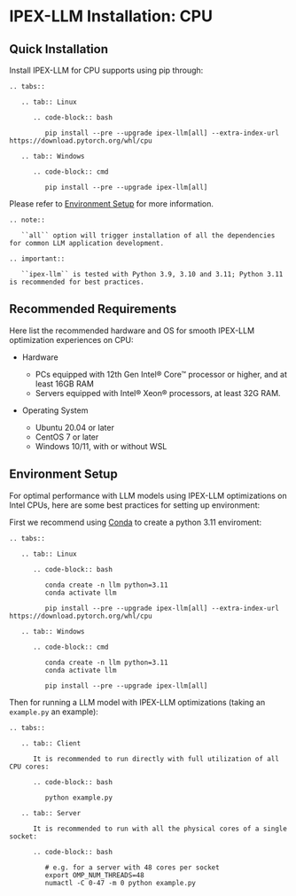 # IPEX-LLM Installation: CPU

## Quick Installation

Install IPEX-LLM for CPU supports using pip through:

```eval_rst	
.. tabs::

   .. tab:: Linux

      .. code-block:: bash

         pip install --pre --upgrade ipex-llm[all] --extra-index-url https://download.pytorch.org/whl/cpu

   .. tab:: Windows

      .. code-block:: cmd

         pip install --pre --upgrade ipex-llm[all]
```

Please refer to [Environment Setup](#environment-setup) for more information.

```eval_rst
.. note::

   ``all`` option will trigger installation of all the dependencies for common LLM application development.

.. important::

   ``ipex-llm`` is tested with Python 3.9, 3.10 and 3.11; Python 3.11 is recommended for best practices.
```

## Recommended Requirements

Here list the recommended hardware and OS for smooth IPEX-LLM optimization experiences on CPU:

* Hardware

  * PCs equipped with 12th Gen Intel® Core™ processor or higher, and at least 16GB RAM
  * Servers equipped with Intel® Xeon® processors, at least 32G RAM.

* Operating System

  * Ubuntu 20.04 or later
  * CentOS 7 or later
  * Windows 10/11, with or without WSL

## Environment Setup

For optimal performance with LLM models using IPEX-LLM optimizations on Intel CPUs, here are some best practices for setting up environment:

First we recommend using [Conda](https://docs.conda.io/en/latest/miniconda.html) to create a python 3.11 enviroment:

```eval_rst	
.. tabs::

   .. tab:: Linux

      .. code-block:: bash

         conda create -n llm python=3.11
         conda activate llm

         pip install --pre --upgrade ipex-llm[all] --extra-index-url https://download.pytorch.org/whl/cpu

   .. tab:: Windows

      .. code-block:: cmd

         conda create -n llm python=3.11
         conda activate llm

         pip install --pre --upgrade ipex-llm[all]
```

Then for running a LLM model with IPEX-LLM optimizations (taking an `example.py` an example):

```eval_rst	
.. tabs::

   .. tab:: Client

      It is recommended to run directly with full utilization of all CPU cores:

      .. code-block:: bash

         python example.py

   .. tab:: Server

      It is recommended to run with all the physical cores of a single socket:

      .. code-block:: bash

         # e.g. for a server with 48 cores per socket
         export OMP_NUM_THREADS=48
         numactl -C 0-47 -m 0 python example.py
```
